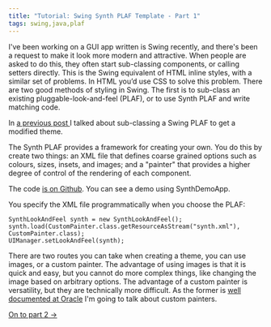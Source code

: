 ```yaml
---
title: "Tutorial: Swing Synth PLAF Template - Part 1"
tags: swing,java,plaf
---
```

<p>I've been working on a GUI app written is Swing recently, and there's been a request to make it look more modern and attractive. When people are asked to do this, they often start sub-classing components, or calling setters directly. This is the Swing equivalent of HTML inline styles, with a similar set of problems. In HTML you’d use CSS to solve this problem. There are two good methods of styling in Swing. The first is to sub-class an existing pluggable-look-and-feel (PLAF), or to use Synth PLAF and write matching code.</p>

<p>In <a href="/swing-plaf-example"> a previous post </a> I talked about sub-classing a Swing PLAF to get a modified theme.</p>

<p>The Synth PLAF provides a framework for creating your own. You do this by create two things: an XML file that defines coarse grained options such as colours, sizes, insets, and images; and a "painter" that provides a higher degree of control of the rendering of each component.</p>

<p>The code <a href="https://github.com/alexec/swing-synth-plaf-template">is on Github</a>. You can see a demo using SynthDemoApp.</p> 

<p>You specify the XML file programmatically when you choose the PLAF:</p>

	SynthLookAndFeel synth = new SynthLookAndFeel();
	synth.load(CustomPainter.class.getResourceAsStream("synth.xml"), CustomPainter.class);
	UIManager.setLookAndFeel(synth);

<p>There are two routes you can take when creating a theme, you can use images, or a custom painter. The advantage of using images is that it is quick and easy, but you cannot do more complex things, like changing the image based on arbitrary options. The advantage of a custom painter is versatility, but they are technically more difficult. As the former is <a href="http://docs.oracle.com/javase/tutorial/uiswing/lookandfeel/synth.html">well documented at Oracle</a> I'm going to talk about custom painters.<p>

<p><a href="/tutorial-swing-synth-plaf-template-part-2-style-defaults">On to part 2 &rarr; </a></p>
